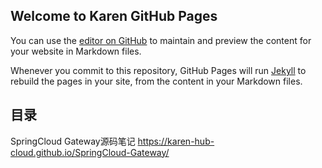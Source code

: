 ## Welcome to Karen GitHub Pages

You can use the [editor on GitHub](https://github.com/Karen-hub-cloud/Karen.github.io/edit/master/README.md) to maintain and preview the content for your website in Markdown files.

Whenever you commit to this repository, GitHub Pages will run [Jekyll](https://jekyllrb.com/) to rebuild the pages in your site, from the content in your Markdown files.


## 目录
SpringCloud Gateway源码笔记 https://karen-hub-cloud.github.io/SpringCloud-Gateway/

